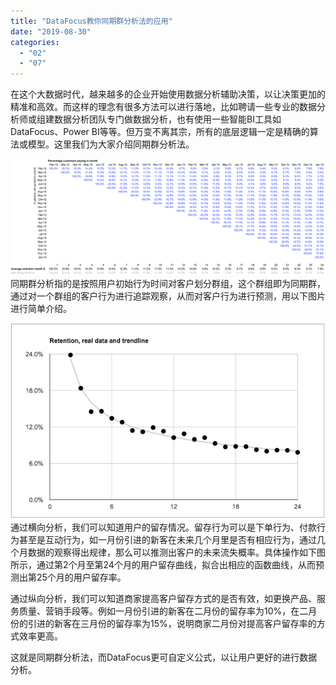 ```yaml
---
title: "DataFocus教你同期群分析法的应用"
date: "2019-08-30"
categories: 
  - "02"
  - "07"
---
```


在这个大数据时代，越来越多的企业开始使用数据分析辅助决策，以让决策更加的精准和高效。而这样的理念有很多方法可以进行落地，比如聘请一些专业的数据分析师或组建数据分析团队专门做数据分析，也有使用一些智能BI工具如DataFocus、Power BI等等。但万变不离其宗，所有的底层逻辑一定是精确的算法或模型。这里我们为大家介绍同期群分析法。

![retention cohorts](images/retention-cohorts.png) 同期群分析指的是按照用户初始行为时间对客户划分群组，这个群组即为同期群，通过对一个群组的客户行为进行追踪观察，从而对客户行为进行预测，用以下图片进行简单介绍。

![retention trendline](images/retention-trendline.png) 通过横向分析，我们可以知道用户的留存情况。留存行为可以是下单行为、付款行为甚至是互动行为，如一月份引进的新客在未来几个月里是否有相应行为，通过几个月数据的观察得出规律，那么可以推测出客户的未来流失概率。具体操作如下图所示，通过第2个月至第24个月的用户留存曲线，拟合出相应的函数曲线，从而预测出第25个月的用户留存率。

通过纵向分析，我们可以知道商家提高客户留存方式的是否有效，如更换产品、服务质量、营销手段等。例如一月份引进的新客在二月份的留存率为10%，在二月份的引进的新客在三月份的留存率为15%，说明商家二月份对提高客户留存率的方式效率更高。

这就是同期群分析法，而DataFocus更可自定义公式，以让用户更好的进行数据分析。
